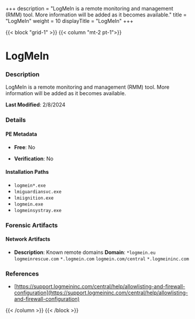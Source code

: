 +++
description = "LogMeIn is a remote monitoring and management (RMM) tool. More information will be added as it becomes available."
title = "LogMeIn"
weight = 10
displayTitle = "LogMeIn"
+++


{{< block "grid-1" >}}
{{< column "mt-2 pt-1">}}

# LogMeIn


### Description

LogMeIn is a remote monitoring and management (RMM) tool. More information will be added as it becomes available.



**Last Modified**: 2/8/2024

### Details


#### PE Metadata


- **Free**: No

- **Verification**: No




#### Installation Paths
- `logmein*.exe`
- `lmiguardiansvc.exe`
- `lmiignition.exe`
- `logmein.exe`
- `logmeinsystray.exe`

### Forensic Artifacts




#### Network Artifacts

- **Description**: Known remote domains
  **Domain**: `*logmein.eu` `logmeinrescue.com` `*.logmein.com` `logmein.com/central` `*.logmeininc.com`





### References
- [https://support.logmeininc.com/central/help/allowlisting-and-firewall-configuration](https://support.logmeininc.com/central/help/allowlisting-and-firewall-configuration)



{{< /column >}}
{{< /block >}}
